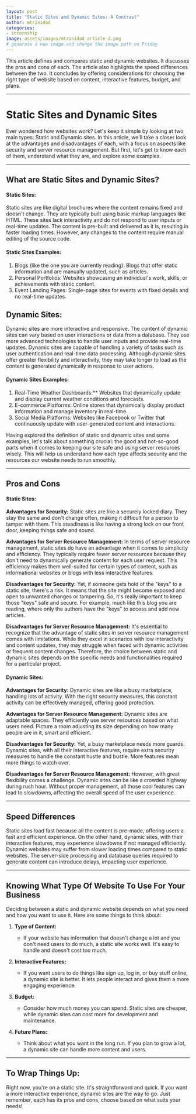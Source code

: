 ```yaml
---
layout: post
title: "Static Sites and Dynamic Sites: A Contrast"
author: mtrinidad
categories: 
- internship
image: assets/images/mtrinidad-article-2.png
# generate a new image and change the image path on Friday
---
```

This article defines and compares static and dynamic websites. It discusses the pros and cons of each. The article also highlights the speed differences between the two. It concludes by offering considerations for choosing the right type of website based on content, interactive features, budget, and plans.

---
# Static Sites and Dynamic Sites

Ever wondered how websites work? Let's keep it simple by looking at two main types: Static and Dynamic sites. In this article, we'll take a closer look at the advantages and disadvantages of each, with a focus on aspects like security and server resource management. But first, let's get to know each of them, understand what they are, and explore some examples.

---
## What are Static Sites and Dynamic Sites?
#### Static Sites:

Static sites are like digital brochures where the content remains fixed and doesn't change. They are typically built using basic markup languages like HTML. These sites lack interactivity and do not respond to user inputs or real-time updates. The content is pre-built and delivered as it is, resulting in faster loading times. However, any changes to the content require manual editing of the source code.

#### Static Sites Examples:

1. Blogs (like the one you are currently reading): Blogs that offer static information and are manually updated, such as articles.
2. Personal Portfolios: Websites showcasing an individual's work, skills, or achievements with static content.
3. Event Landing Pages: Single-page sites for events with fixed details and no real-time updates.

## Dynamic Sites:

Dynamic sites are more interactive and responsive. The content of dynamic sites can vary based on user interactions or data from a database. They use more advanced technologies to handle user inputs and provide real-time updates. Dynamic sites are capable of handling a variety of tasks such as user authentication and real-time data processing. Although dynamic sites offer greater flexibility and interactivity, they may take longer to load as the content is generated dynamically in response to user actions. 

#### Dynamic Sites Examples:

1. Real-Time Weather Dashboards:** Websites that dynamically update and display current weather conditions and forecasts.
2. E-commerce Platforms: Online stores that dynamically display product information and manage inventory in real-time.
3. Social Media Platforms: Websites like Facebook or Twitter that continuously update with user-generated content and interactions.


Having explored the definition of static and dynamic sites and some examples, let's talk about something crucial: the good and not-so-good parts when it comes to keeping our site safe and using server resources wisely. This will help us understand how each type affects security and the resources our website needs to run smoothly.

---
## Pros and Cons

#### Static Sites:

**Advantages for Security:** Static sites are like a securely locked diary. They stay the same and don't change often, making it difficult for a person to tamper with them. This steadiness is like having a strong lock on our front door, keeping things safe and sound.

**Advantages for Server Resource Management:** In terms of server resource management, static sites do have an advantage when it comes to simplicity and efficiency. They typically require fewer server resources because they don't need to dynamically generate content for each user request. This efficiency makes them well-suited for certain types of content, such as informational websites or blogs with less interactive features.

**Disadvantages for Security:** Yet, if someone gets hold of the "keys" to a static site, there's a risk. It means that the site might become exposed and open to unwanted changes or tampering. So, it's really important to keep those "keys" safe and secure. For example, much like this blog you are reading, where only the authors have the "keys" to access and add new articles.

**Disadvantages for Server Resource Management:** It's essential to recognize that the advantage of static sites in server resource management comes with limitations. While they excel in scenarios with low interactivity and content updates, they may struggle when faced with dynamic activities or frequent content changes. Therefore, the choice between static and dynamic sites depends on the specific needs and functionalities required for a particular project.

#### Dynamic Sites:

**Advantages for Security:** Dynamic sites are like a busy marketplace, handling lots of activity. With the right security measures, this constant activity can be effectively managed, offering good protection.

**Advantages for Server Resource Management:** Dynamic sites are adaptable spaces. They efficiently use server resources based on what users need. Picture a room adjusting its size depending on how many people are in it, smart and efficient.

**Disadvantages for Security:** Yet, a busy marketplace needs more guards. Dynamic sites, with all their interactive features, require extra security measures to handle the constant hustle and bustle. More features mean more things to watch over.

**Disadvantages for Server Resource Management:** However, with great flexibility comes a challenge. Dynamic sites can be like a crowded highway during rush hour. Without proper management, all those cool features can lead to slowdowns, affecting the overall speed of the user experience.

---
## Speed Differences

Static sites load fast because all the content is pre-made, offering users a fast and efficient experience. On the other hand, dynamic sites, with their interactive features, may experience slowdowns if not managed efficiently. Dynamic websites may suffer from slower loading times compared to static websites. The server-side processing and database queries required to generate content can introduce delays, impacting user experience.

---
## Knowing What Type Of Website To Use For Your Business

Deciding between a static and dynamic website depends on what you need and how you want to use it. Here are some things to think about:

1. **Type of Content:**
    - If your website has information that doesn't change a lot and you don't need users to do much, a static site works well. It's easy to handle and doesn't cost too much.

2. **Interactive Features:**
    - If you want users to do things like sign up, log in, or buy stuff online, a dynamic site is better. It lets people interact and gives them a more engaging experience.

3. **Budget:**
    - Consider how much money you can spend. Static sites are cheaper, while dynamic sites can cost more for development and maintenance.

4. **Future Plans:**
    - Think about what you want in the long run. If you plan to grow a lot, a dynamic site can handle more content and users.

---
## To Wrap Things Up:

Right now, you're on a static site. It's straightforward and quick. If you want a more interactive experience, dynamic sites are the way to go. Just remember, each has its pros and cons, choose based on what suits your needs!

